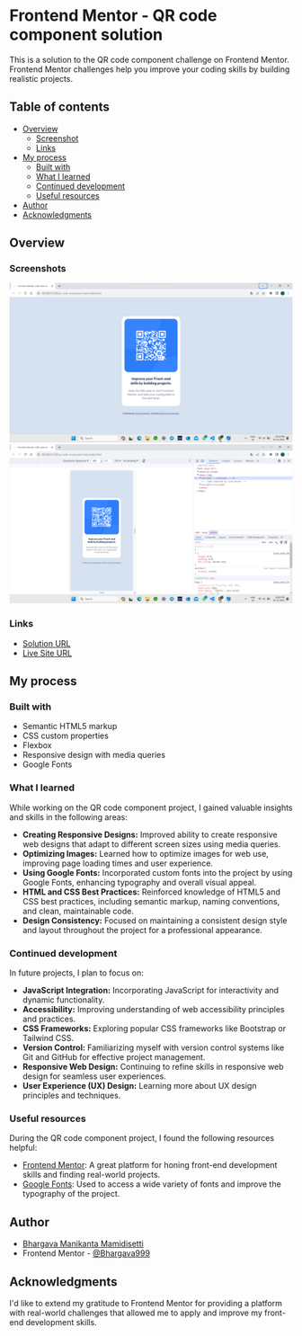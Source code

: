 # Frontend Mentor - QR code component solution

This is a solution to the QR code component challenge on Frontend Mentor. Frontend Mentor challenges help you improve your coding skills by building realistic projects.

## Table of contents

- [Overview](#overview)
  - [Screenshot](#screenshot)
  - [Links](#links)
- [My process](#my-process)
  - [Built with](#built-with)
  - [What I learned](#what-i-learned)
  - [Continued development](#continued-development)
  - [Useful resources](#useful-resources)
- [Author](#author)
- [Acknowledgments](#acknowledgments)

## Overview

### Screenshots

![Desktop View](<Screenshot 2023-12-01 221942.png>)
![Mobile view](<Screenshot 2023-12-01 222012.png>)
### Links

- [Solution URL](https://github.com/your-username/your-repo)
- [Live Site URL](https://your-username.github.io/your-repo/)

## My process

### Built with

- Semantic HTML5 markup
- CSS custom properties
- Flexbox
- Responsive design with media queries
- Google Fonts

### What I learned

While working on the QR code component project, I gained valuable insights and skills in the following areas:

- **Creating Responsive Designs:** Improved ability to create responsive web designs that adapt to different screen sizes using media queries.
- **Optimizing Images:** Learned how to optimize images for web use, improving page loading times and user experience.
- **Using Google Fonts:** Incorporated custom fonts into the project by using Google Fonts, enhancing typography and overall visual appeal.
- **HTML and CSS Best Practices:** Reinforced knowledge of HTML5 and CSS best practices, including semantic markup, naming conventions, and clean, maintainable code.
- **Design Consistency:** Focused on maintaining a consistent design style and layout throughout the project for a professional appearance.

### Continued development

In future projects, I plan to focus on:

- **JavaScript Integration:** Incorporating JavaScript for interactivity and dynamic functionality.
- **Accessibility:** Improving understanding of web accessibility principles and practices.
- **CSS Frameworks:** Exploring popular CSS frameworks like Bootstrap or Tailwind CSS.
- **Version Control:** Familiarizing myself with version control systems like Git and GitHub for effective project management.
- **Responsive Web Design:** Continuing to refine skills in responsive web design for seamless user experiences.
- **User Experience (UX) Design:** Learning more about UX design principles and techniques.

### Useful resources

During the QR code component project, I found the following resources helpful:

- [Frontend Mentor](https://www.frontendmentor.io?ref=challenge): A great platform for honing front-end development skills and finding real-world projects.
- [Google Fonts](https://fonts.google.com/): Used to access a wide variety of fonts and improve the typography of the project.

## Author

- [Bhargava Manikanta Mamidisetti](https://www.linkedin.com/in/bhargava-manikanta-mamidisetti-1022a3222/)
- Frontend Mentor - [@Bhargava999](https://www.frontendmentor.io/profile/Bhargava999)

## Acknowledgments

I'd like to extend my gratitude to Frontend Mentor for providing a platform with real-world challenges that allowed me to apply and improve my front-end development skills.
